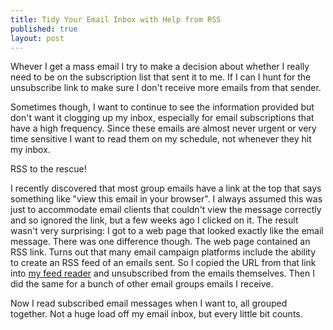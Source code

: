 ```yaml
---
title: Tidy Your Email Inbox with Help from RSS
published: true
layout: post
---
```


Whever I get a mass email I try to make a decision about whether I really need to be on the subscription list that sent it to me. If I can I hunt for the unsubscribe link to make sure I don't receive more emails from that sender.

Sometimes though, I want to continue to see the information provided but don't want it clogging up my inbox, especially for email subscriptions that have a high frequency. Since these emails are almost never urgent or very time sensitive I want to read them on my schedule, not whenever they hit my inbox. 

RSS to the rescue! 

I recently discovered that most group emails have a link at the top that says something like "view this email in your browser". I always assumed this was just to accommodate email clients that couldn't view the message correctly and so ignored the link, but a few weeks ago I clicked on it. The result wasn't very surprising: I got to a web page that looked exactly like the email message. There was one difference though. The web page contained an RSS link. Turns out that many email campaign platforms include the ability to create an RSS feed of an emails sent. So I copied the URL from that link into [my feed reader][1] and unsubscribed from the emails themselves. Then I did the same for a bunch of other email groups emails I receive.

Now I read subscribed email messages when I want to, all grouped together. Not a huge load off my email inbox, but every little bit counts.


[1]: http://reederapp.com/